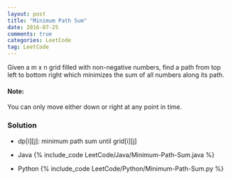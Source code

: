 ```yaml
---
layout: post
title: "Minimum Path Sum"
date: 2016-07-25
comments: true
categories: LeetCode
tag: LeetCode
---
```


Given a m x n grid filled with non-negative numbers, find a path from top left to bottom right which minimizes the sum of all numbers along its path.

#### Note: 
You can only move either down or right at any point in time.

<!--more-->
### Solution

* dp[i][j]: minimum path sum until grid[i][j]

* Java
{% include_code LeetCode/Java/Minimum-Path-Sum.java %}

* Python
{% include_code LeetCode/Python/Minimum-Path-Sum.py %}
